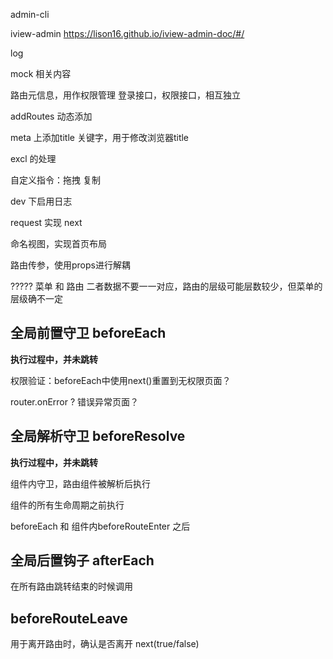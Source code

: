 

admin-cli

iview-admin https://lison16.github.io/iview-admin-doc/#/

log

mock 相关内容

路由元信息，用作权限管理  登录接口，权限接口，相互独立

addRoutes 动态添加

meta 上添加title 关键字，用于修改浏览器title



excl 的处理

自定义指令：拖拽 复制

dev 下启用日志

request 实现 next

命名视图，实现首页布局

路由传参，使用props进行解耦

?????
菜单 和 路由 二者数据不要一一对应，路由的层级可能层数较少，但菜单的层级确不一定

## 全局前置守卫 beforeEach

**执行过程中，并未跳转**

权限验证：beforeEach中使用next()重置到无权限页面？

router.onError ? 错误异常页面？

## 全局解析守卫 beforeResolve

**执行过程中，并未跳转**

组件内守卫，路由组件被解析后执行

组件的所有生命周期之前执行

beforeEach 和 组件内beforeRouteEnter 之后

## 全局后置钩子 afterEach

在所有路由跳转结束的时候调用

## beforeRouteLeave 

用于离开路由时，确认是否离开 next(true/false)